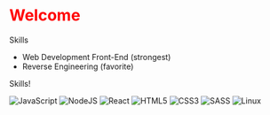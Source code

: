 <h1 style="color:red;">Welcome</h1>

Skills

* Web Development Front-End (strongest)
* Reverse Engineering (favorite)

Skills!

![JavaScript](https://img.shields.io/static/v1?style=for-the-badge&message=JavaScript&color=222222&logo=JavaScript&logoColor=F7DF1E&label=)
![NodeJS](https://img.shields.io/static/v1?style=for-the-badge&message=Nodejs&color=222222&logo=Nodejs&logoColor=FCC624&label=)
![React](https://img.shields.io/static/v1?style=for-the-badge&message=React&color=222222&logo=React&logoColor=61DAFB&label=)
![HTML5](https://img.shields.io/static/v1?style=for-the-badge&message=html&color=222222&logo=html5&logoColor=FFA500&label=)
![CSS3](https://img.shields.io/static/v1?style=for-the-badge&message=css&color=222222&logo=css3&logoColor=61DAFB&label=)
![SASS](https://img.shields.io/static/v1?style=for-the-badge&message=sass&color=222222&logo=sass&logoColor=cd6799&label=)
![Linux](https://img.shields.io/static/v1?style=for-the-badge&message=Linux&color=222222&logo=Linux&logoColor=FCC624&label=)
